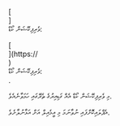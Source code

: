 [<br host>]<br action>ވެރިފިކޭޝަން ކޯޑް:<br code>

[<br host>](https://<br host>)<br action>ވެރިފިކޭޝަން ކޯޑް:<br code>.

މި ވެރިފިކޭޝަން ކޯޑް އެއް ގަޑިއިރުގެ ތެރޭގައި ހަމަވާނެއެވެ.

އެޕްލައިކޮށްފައި ނުވާނަމަ މި އީމެއިލް އަށް އަޅާނުލާށެވެ.